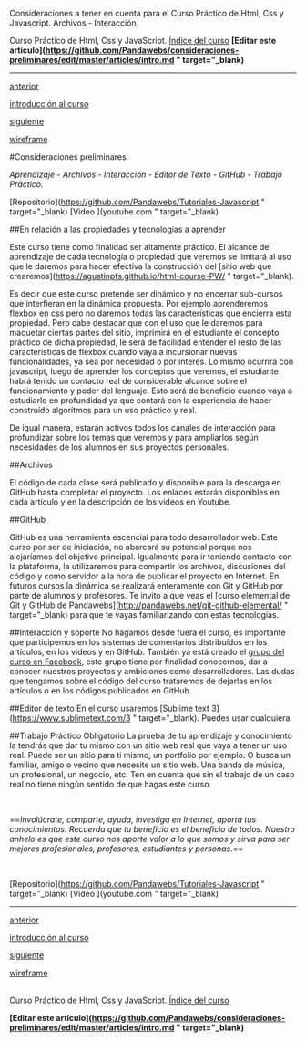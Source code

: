 <span class="hidden-excerpt">Consideraciones a tener en cuenta para el Curso Práctico de Html, Css y Javascript. Archivos - Interacción.</span>

<span class="link-to-index-git">Curso Práctico de Html, Css y JavaScript. [  Índice del curso](http://localhost:2368/curso-html-css-js/)</span>
<strong class="link-to-github">[Editar este artículo](https://github.com/Pandawebs/consideraciones-preliminares/edit/master/articles/intro.md " target="_blank)</strong>

<hr>

<div class="post-content_next">
  <a href="http://localhost:2368/intro-curso-html-css-js/">
    <div class="post-content_next-left">
      <p>anterior</p>
      <span>introducción al curso</span>
  </div>
  <a href="http://localhost:2368/wireframe/">
    <div class="post-content_next-right">
      <p>siguiente</p>
      <span>wireframe</span>
    </div>
  </a>
</div>

#Consideraciones preliminares

*Aprendizaje - Archivos - Interacción - Editor de Texto - GitHub - Trabajo Práctico.*

<span class="links-external">[Repositorio](https://github.com/Pandawebs/Tutoriales-Javascript " target="_blank) [Video ](youtube.com " target="_blank)</span>

##En relación a las propiedades y tecnologías a aprender

Este curso tiene como finalidad ser altamente práctico. El alcance del aprendizaje de cada tecnología o propiedad que veremos se limitará al uso que le daremos para hacer efectiva la construcción del [sitio web que crearemos](https://agustinpfs.github.io/html-course-PW/ " target="_blank). 

Es decir que este curso pretende ser dinámico y no encerrar sub-cursos que interfieran en la dinámica propuesta.
Por ejemplo aprenderemos flexbox en css pero no daremos todas las características que encierra esta propiedad. Pero cabe destacar que con el uso que le daremos para maquetar ciertas partes del sitio, imprimirá en el estudiante el concepto práctico de dicha propiedad, le será de facilidad entender el resto de las características de flexbox cuando vaya a incursionar nuevas funcionalidades, ya sea por necesidad o por interés.
Lo mismo ocurrirá con javascript, luego de aprender los conceptos que veremos, el estudiante habrá tenido un contacto real de considerable alcance sobre el funcionamiento y poder del lenguaje. Esto será de beneficio cuando vaya a estudiarlo en profundidad ya que contará con la experiencia de haber construído algorítmos para un uso práctico y real.

De igual manera, estarán activos todos los canales de interacción para profundizar sobre los temas que veremos y para ampliarlos según necesidades de los alumnos en sus proyectos personales.

##Archivos

El código de cada clase será publicado y disponible para la descarga en GitHub hasta completar el proyecto.
Los enlaces estarán disponibles en cada artículo y en la descripción de los videos en Youtube.

##GitHub

GitHub es una herramienta escencial para todo desarrollador web. Este curso por ser de iniciación, no abarcará su potencial porque nos alejaríamos del objetivo principal. Igualmente para ir teniendo contacto con la plataforma, la utilizaremos para compartir los archivos, discusiones del código y como servidor a la hora de publicar el proyecto en Internet. En futuros cursos la dinámica se realizará enteramente con Git y GitHub por parte de alumnos y profesores. Te invito a que veas el [curso elemental de Git y GitHub de Pandawebs](http://pandawebs.net/git-github-elemental/ " target="_blank) para que te vayas familiarizando con estas tecnologías.

##Interacción y soporte
No hagamos desde fuera el curso, es importante que participemos en los sistemas de comentarios distribuídos en los artículos, en los videos y en GitHub. También ya está creado el [grupo del curso en Facebook](#), este grupo tiene por finalidad conocernos, dar a conocer nuestros proyectos y ambiciones como desarrolladores. Las dudas que tengamos sobre el código del curso trataremos de dejarlas en los artículos o en los códigos publicados en GitHub.

##Editor de texto
En el curso usaremos [Sublime text 3](https://www.sublimetext.com/3 " target="_blank). Puedes usar cualquiera.

##Trabajo Práctico Obligatorio
La prueba de tu aprendizaje y conocimiento la tendrás que dar tu mismo con un sitio web real que vaya a tener un uso real.
Puede ser un sitio para ti mismo, un portfolio por ejemplo. O busca un familiar, amigo o vecino que necesite un sitio web. Una banda de música, un profesional, un negocio, etc.
Ten en cuenta que sin el trabajo de un caso real no tiene ningún sentido de que hagas este curso.


<br>

==*Involúcrate, comparte, ayuda, investiga en Internet, aporta tus conocimientos. Recuerda que tu beneficio es el beneficio de todos. Nuestro anhelo es que este curso nos aporte valor a lo que somos y sirva para ser mejores profesionales, profesores, estudiantes y personas.*==

<br>


<span class="links-external">[Repositorio](https://github.com/Pandawebs/Tutoriales-Javascript " target="_blank) [Video ](youtube.com " target="_blank)</span>

<hr>


<div class="post-content_next">
  <a href="http://localhost:2368/intro-curso-html-css-js/">
    <div class="post-content_next-left">
      <p>anterior</p>
      <span>introducción al curso</span>
  </div>
  <a href="http://localhost:2368/wireframe/">
    <div class="post-content_next-right">
      <p>siguiente</p>
      <span>wireframe</span>
    </div>
  </a>
</div>

<br>

<span class="link-to-index-git">Curso Práctico de Html, Css y JavaScript. [  Índice del curso](http://localhost:2368/curso-html-css-js/)</span>

<strong class="link-to-github">[Editar este artículo](https://github.com/Pandawebs/consideraciones-preliminares/edit/master/articles/intro.md " target="_blank)</strong>
